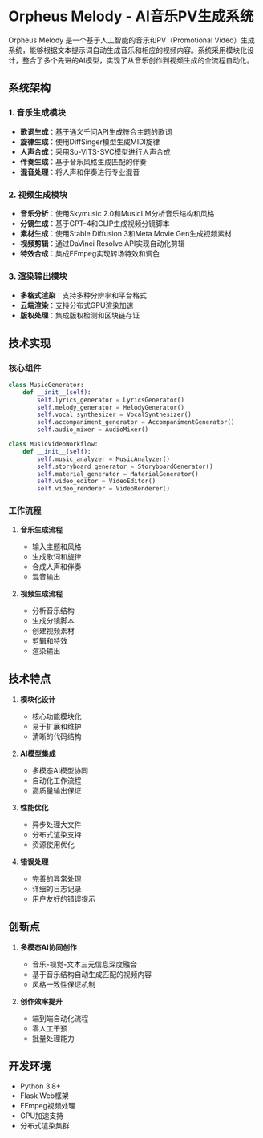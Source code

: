 # Orpheus Melody - AI音乐PV生成系统

Orpheus Melody 是一个基于人工智能的音乐和PV（Promotional Video）生成系统，能够根据文本提示词自动生成音乐和相应的视频内容。系统采用模块化设计，整合了多个先进的AI模型，实现了从音乐创作到视频生成的全流程自动化。

## 系统架构

### 1. 音乐生成模块
- **歌词生成**：基于通义千问API生成符合主题的歌词
- **旋律生成**：使用DiffSinger模型生成MIDI旋律
- **人声合成**：采用So-VITS-SVC模型进行人声合成
- **伴奏生成**：基于音乐风格生成匹配的伴奏
- **混音处理**：将人声和伴奏进行专业混音

### 2. 视频生成模块
- **音乐分析**：使用Skymusic 2.0和MusicLM分析音乐结构和风格
- **分镜生成**：基于GPT-4和CLIP生成视频分镜脚本
- **素材生成**：使用Stable Diffusion 3和Meta Movie Gen生成视频素材
- **视频剪辑**：通过DaVinci Resolve API实现自动化剪辑
- **特效合成**：集成FFmpeg实现转场特效和调色

### 3. 渲染输出模块
- **多格式渲染**：支持多种分辨率和平台格式
- **云端渲染**：支持分布式GPU渲染加速
- **版权处理**：集成版权检测和区块链存证

## 技术实现

### 核心组件
```python
class MusicGenerator:
    def __init__(self):
        self.lyrics_generator = LyricsGenerator()
        self.melody_generator = MelodyGenerator()
        self.vocal_synthesizer = VocalSynthesizer()
        self.accompaniment_generator = AccompanimentGenerator()
        self.audio_mixer = AudioMixer()

class MusicVideoWorkflow:
    def __init__(self):
        self.music_analyzer = MusicAnalyzer()
        self.storyboard_generator = StoryboardGenerator()
        self.material_generator = MaterialGenerator()
        self.video_editor = VideoEditor()
        self.video_renderer = VideoRenderer()
```

### 工作流程
1. **音乐生成流程**
   - 输入主题和风格
   - 生成歌词和旋律
   - 合成人声和伴奏
   - 混音输出

2. **视频生成流程**
   - 分析音乐结构
   - 生成分镜脚本
   - 创建视频素材
   - 剪辑和特效
   - 渲染输出

## 技术特点

1. **模块化设计**
   - 核心功能模块化
   - 易于扩展和维护
   - 清晰的代码结构

2. **AI模型集成**
   - 多模态AI模型协同
   - 自动化工作流程
   - 高质量输出保证

3. **性能优化**
   - 异步处理大文件
   - 分布式渲染支持
   - 资源使用优化

4. **错误处理**
   - 完善的异常处理
   - 详细的日志记录
   - 用户友好的错误提示

## 创新点

1. **多模态AI协同创作**
   - 音乐-视觉-文本三元信息深度融合
   - 基于音乐结构自动生成匹配的视频内容
   - 风格一致性保证机制

2. **创作效率提升**
   - 端到端自动化流程
   - 零人工干预
   - 批量处理能力

## 开发环境

- Python 3.8+
- Flask Web框架
- FFmpeg视频处理
- GPU加速支持
- 分布式渲染集群 
